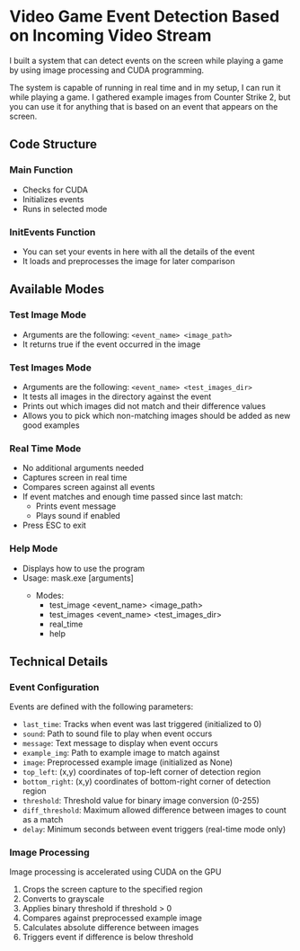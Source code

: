 # Video Game Event Detection Based on Incoming Video Stream

I built a system that can detect events on the screen while playing a game by using image processing and CUDA programming.

The system is capable of running in real time and in my setup, I can run it while playing a game.
I gathered example images from Counter Strike 2, but you can use it for anything that is based on an event that appears on the screen.

## Code Structure

### Main Function

- Checks for CUDA
- Initializes events
- Runs in selected mode

### InitEvents Function

- You can set your events in here with all the details of the event
- It loads and preprocesses the image for later comparison

## Available Modes

### Test Image Mode

- Arguments are the following: `<event_name> <image_path>`
- It returns true if the event occurred in the image

### Test Images Mode

- Arguments are the following: `<event_name> <test_images_dir>`
- It tests all images in the directory against the event
- Prints out which images did not match and their difference values
- Allows you to pick which non-matching images should be added as new good examples

### Real Time Mode

- No additional arguments needed
- Captures screen in real time
- Compares screen against all events
- If event matches and enough time passed since last match:
  - Prints event message
  - Plays sound if enabled
- Press ESC to exit

### Help Mode

- Displays how to use the program
- Usage: mask.exe <mode> [arguments]
  - Modes:
    - test_image <event_name> <image_path>
    - test_images <event_name> <test_images_dir>
    - real_time
    - help

## Technical Details

### Event Configuration

Events are defined with the following parameters:

- `last_time`: Tracks when event was last triggered (initialized to 0)
- `sound`: Path to sound file to play when event occurs
- `message`: Text message to display when event occurs
- `example_img`: Path to example image to match against
- `image`: Preprocessed example image (initialized as None)
- `top_left`: (x,y) coordinates of top-left corner of detection region
- `bottom_right`: (x,y) coordinates of bottom-right corner of detection region
- `threshold`: Threshold value for binary image conversion (0-255)
- `diff_threshold`: Maximum allowed difference between images to count as a match
- `delay`: Minimum seconds between event triggers (real-time mode only)

### Image Processing

Image processing is accelerated using CUDA on the GPU

1. Crops the screen capture to the specified region
2. Converts to grayscale
3. Applies binary threshold if threshold > 0
4. Compares against preprocessed example image
5. Calculates absolute difference between images
6. Triggers event if difference is below threshold
